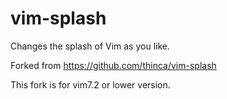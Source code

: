 vim-splash
==========

Changes the splash of Vim as you like.


Forked from https://github.com/thinca/vim-splash


This fork is for vim7.2 or lower version.
